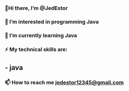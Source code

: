### 👋Hi there, I’m @JedEstor

### 👀 I’m interested in programming Java

### 🌱 I’m currently learning Java


### ⚡ My technical skills are:
## - java

### 📫 How to reach me jedestor12345@gmail.com
